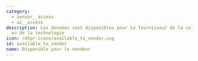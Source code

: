 ```yaml
---
category:
  - sensor__access
  - ai__access
description: Les données sont disponibles pour le fournisseur de la collecte de données
  ou de la technologie
icon: /dtpr-icons/available_to_vendor.svg
id: available_to_vendor
name: Disponible pour le vendeur
---
```

